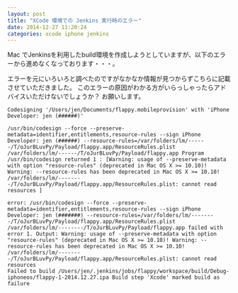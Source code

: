 ```yaml
---
layout: post
title: "XCode 環境での Jenkins 実行時のエラー"
date: 2014-12-27 11:20:24
categories: xcode iphone jenkins
---
```

<p>Mac でJenkinsを利用したbuild環境を作成しようとしていますが、以下のエラーから進めなくなっております・・・。</p>

<p>エラーを元にいろいろと調べたのですがなかなか情報が見つからずこちらに記載させていただきました。
このエラーの原因がわかる方がいらっしゃったらアドバイスいただけないでしょうか？
お願いします。</p>

<pre><code>Codesigning '/Users/jen/Documents/flappy.mobileprovision' with 'iPhone Developer: jen (######)'

/usr/bin/codesign --force --preserve-metadata=identifier,entitlements,resource-rules --sign iPhone Developer: jen (######) --resource-rules=/var/folders/lm/------/T/oJurBLuvPy/Payload/flappy.app/ResourceRules.plist /var/folders/lm/------/T/oJurBLuvPy/Payload/flappy.app Program /usr/bin/codesign returned 1 : [Warning: usage of --preserve-metadata with option "resource-rules" (deprecated in Mac OS X &gt;= 10.10)! Warning: --resource-rules has been deprecated in Mac OS X &gt;= 10.10! /var/folders/lm/--------/T/oJurBLuvPy/Payload/flappy.app/ResourceRules.plist: cannot read resources ]

error: /usr/bin/codesign --force --preserve-metadata=identifier,entitlements,resource-rules --sign iPhone Developer: jen (#######) --resource-rules=/var/folders/lm/--------/T/oJurBLuvPy/Payload/flappy.app/ResourceRules.plist /var/folders/lm/--------/T/oJurBLuvPy/Payload/flappy.app failed with error 1. Output: Warning: usage of --preserve-metadata with option "resource-rules" (deprecated in Mac OS X &gt;= 10.10)! Warning: --resource-rules has been deprecated in Mac OS X &gt;= 10.10! /var/folders/lm/--------/T/oJurBLuvPy/Payload/flappy.app/ResourceRules.plist: cannot read resources
Failed to build /Users/jen/.jenkins/jobs/flappy/workspace/build/Debug-iphoneos/flappy-1-2014.12.27.ipa Build step 'Xcode' marked build as failure
</code></pre>
